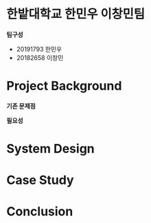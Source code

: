 # 한밭대학교 한민우 이창민팀
**팀구성**
+ 20191793 한민우
+ 20182658 이창민
# Project Background
**기존 문제점**

**필요성**

# System Design

# Case Study

# Conclusion
